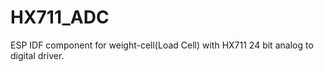 # HX711_ADC
 ESP IDF component for weight-cell(Load Cell) with HX711 24 bit analog to digital driver.
